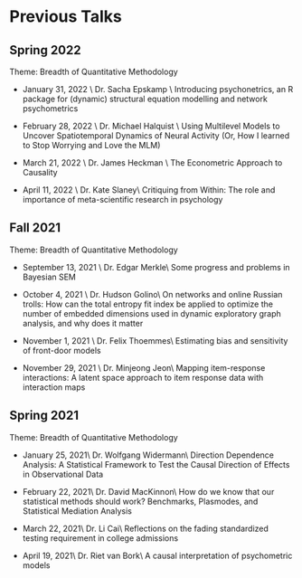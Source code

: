 # Previous Talks


## Spring 2022
Theme: Breadth of Quantitative Methodology

- January 31, 2022 \\
Dr. Sacha Epskamp \\
Introducing psychonetrics, an R package for (dynamic) structural equation modelling and network psychometrics

- February 28, 2022 \\
Dr. Michael Halquist \\
Using Multilevel Models to Uncover Spatiotemporal Dynamics of Neural Activity (Or, How I learned to Stop Worrying and Love the MLM)

- March 21, 2022 \\
Dr. James Heckman \\
The Econometric Approach to Causality

- April 11, 2022 \\
Dr. Kate Slaney\\
Critiquing from Within: The role and importance of meta-scientific research in psychology

## Fall 2021
Theme: Breadth of Quantitative Methodology

- September 13, 2021 \\
Dr. Edgar Merkle\\
Some progress and problems in Bayesian SEM

- October 4, 2021 \\
Dr. Hudson Golino\\
On networks and online Russian trolls: How can the total entropy fit index be applied to optimize the number of embedded dimensions used in dynamic exploratory graph analysis, and why does it matter

- November 1, 2021 \\
Dr. Felix Thoemmes\\
Estimating bias and sensitivity of front-door models

- November 29, 2021 \\
Dr. Minjeong Jeon\\
Mapping item-response interactions: A latent space approach to item response data with interaction maps

 

 

## Spring 2021
Theme: Breadth of Quantitative Methodology

- January 25, 2021\\
Dr. Wolfgang Widermann\\
Direction Dependence Analysis: A Statistical Framework to Test the Causal Direction of Effects in Observational Data

- February 22, 2021\\
Dr. David MacKinnon\\
How do we know that our statistical methods should work? Benchmarks, Plasmodes, and Statistical Mediation Analysis

- March 22, 2021\\
Dr. Li Cai\\
Reflections on the fading standardized testing requirement in college admissions

- April 19, 2021\\
Dr. Riet van Bork\\
A causal interpretation of psychometric models

